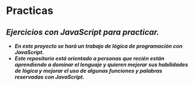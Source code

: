 # Practicas
## **_Ejercicios con JavaScript para practicar._**

- **_En este proyecto se hará un trabajo de lógica de programación con JavaScript._**
- **_Este repositorio está orientado a personas que recién están aprendiendo a dominar el lenguaje y quieren mejorar sus habilidades de lógica y mejorar el uso de algunas funciones y palabras reservadas con JavaScript._**
